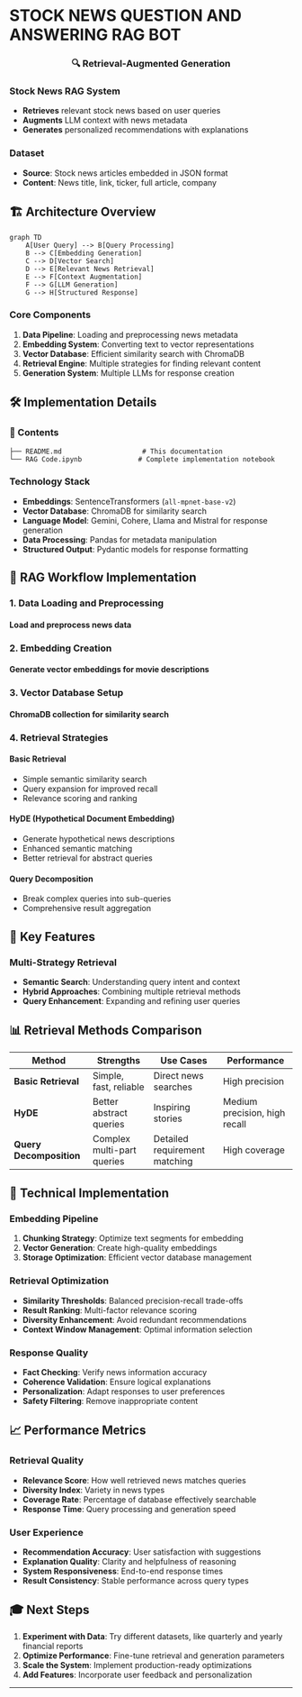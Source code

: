 # STOCK NEWS QUESTION AND ANSWERING RAG BOT

<div align="center">
  <h3>🔍 Retrieval-Augmented Generation</h3>
</div>


### Stock News RAG System
- **Retrieves** relevant stock news based on user queries
- **Augments** LLM context with news metadata
- **Generates** personalized recommendations with explanations

### Dataset
- **Source**: Stock news articles embedded in JSON format
- **Content**: News title, link, ticker, full article, company

## 🏗️ Architecture Overview

```mermaid
graph TD
    A[User Query] --> B[Query Processing]
    B --> C[Embedding Generation]
    C --> D[Vector Search]
    D --> E[Relevant News Retrieval]
    E --> F[Context Augmentation]
    F --> G[LLM Generation]
    G --> H[Structured Response]
```

### Core Components
1. **Data Pipeline**: Loading and preprocessing news metadata
2. **Embedding System**: Converting text to vector representations
3. **Vector Database**: Efficient similarity search with ChromaDB
4. **Retrieval Engine**: Multiple strategies for finding relevant content
5. **Generation System**: Multiple LLMs for response creation

## 🛠️ Implementation Details

### 📁 Contents
```
├── README.md                    # This documentation
└── RAG Code.ipynb              # Complete implementation notebook
```

### Technology Stack
- **Embeddings**: SentenceTransformers (`all-mpnet-base-v2`)
- **Vector Database**: ChromaDB for similarity search
- **Language Model**: Gemini, Cohere, Llama and Mistral for response generation
- **Data Processing**: Pandas for metadata manipulation
- **Structured Output**: Pydantic models for response formatting

## 🔄 RAG Workflow Implementation

### 1. Data Loading and Preprocessing
#### Load and preprocess news data


### 2. Embedding Creation
#### Generate vector embeddings for movie descriptions


### 3. Vector Database Setup
#### ChromaDB collection for similarity search


### 4. Retrieval Strategies

#### Basic Retrieval
- Simple semantic similarity search
- Query expansion for improved recall
- Relevance scoring and ranking

#### HyDE (Hypothetical Document Embedding)
- Generate hypothetical news descriptions
- Enhanced semantic matching
- Better retrieval for abstract queries

#### Query Decomposition
- Break complex queries into sub-queries
- Comprehensive result aggregation


## 🎯 Key Features

### Multi-Strategy Retrieval
- **Semantic Search**: Understanding query intent and context
- **Hybrid Approaches**: Combining multiple retrieval methods
- **Query Enhancement**: Expanding and refining user queries


## 📊 Retrieval Methods Comparison

| Method | Strengths | Use Cases | Performance |
|--------|-----------|-----------|-------------|
| **Basic Retrieval** | Simple, fast, reliable | Direct news searches | High precision |
| **HyDE** | Better abstract queries | Inspiring stories | Medium precision, high recall |
| **Query Decomposition** | Complex multi-part queries | Detailed requirement matching | High coverage |


## 🔧 Technical Implementation

### Embedding Pipeline
1. **Chunking Strategy**: Optimize text segments for embedding
2. **Vector Generation**: Create high-quality embeddings
3. **Storage Optimization**: Efficient vector database management

### Retrieval Optimization
- **Similarity Thresholds**: Balanced precision-recall trade-offs
- **Result Ranking**: Multi-factor relevance scoring
- **Diversity Enhancement**: Avoid redundant recommendations
- **Context Window Management**: Optimal information selection

### Response Quality
- **Fact Checking**: Verify news information accuracy
- **Coherence Validation**: Ensure logical explanations
- **Personalization**: Adapt responses to user preferences
- **Safety Filtering**: Remove inappropriate content

## 📈 Performance Metrics

### Retrieval Quality
- **Relevance Score**: How well retrieved news matches queries
- **Diversity Index**: Variety in news types
- **Coverage Rate**: Percentage of database effectively searchable
- **Response Time**: Query processing and generation speed

### User Experience
- **Recommendation Accuracy**: User satisfaction with suggestions
- **Explanation Quality**: Clarity and helpfulness of reasoning
- **System Responsiveness**: End-to-end response times
- **Result Consistency**: Stable performance across query types




## 🎓 Next Steps

1. **Experiment with Data**: Try different datasets, like quarterly and yearly financial reports
2. **Optimize Performance**: Fine-tune retrieval and generation parameters
3. **Scale the System**: Implement production-ready optimizations
4. **Add Features**: Incorporate user feedback and personalization

---
